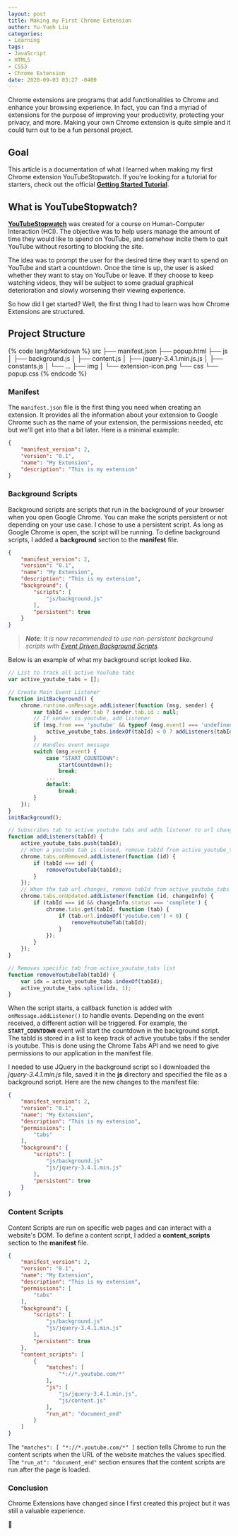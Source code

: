 ```yaml
---
layout: post
title: Making my First Chrome Extension
author: Yu-Yueh Liu
categories:
- Learning
tags:
- JavaScript
- HTML5
- CSS3
- Chrome Extension
date: 2020-09-03 03:27 -0400
---
```

Chrome extensions are programs that add functionalities to Chrome and enhance your browsing experience. In fact, you can find a myriad of extensions for the purpose of improving your productivity, protecting your privacy, and more. Making your own Chrome extension is quite simple and it could turn out to be a fun personal project.

## Goal
This article is a documentation of what I learned when making my first Chrome extension YouTubeStopwatch. If you're looking for a tutorial for starters, check out the official **[Getting Started Tutorial][getting-started]**.



## What is YouTubeStopwatch?
**[YouTubeStopwatch][youtube-stop-watch]** was created for a course on Human-Computer Interaction (HCI). The objective was to help users manage the amount of time they would like to spend on YouTube, and somehow incite them to quit YouTube without resorting to blocking the site.

The idea was to prompt the user for the desired time they want to spend on YouTube and start a countdown. Once the time is up, the user is asked whether they want to stay on YouTube or leave. If they choose to keep watching videos, they will be subject to some gradual graphical deterioration and slowly worsening their viewing experience.

So how did I get started? Well, the first thing I had to learn was how Chrome Extensions are structured.

<!-- TODO: add ToC -->
## Project Structure

{% code lang:Markdown %}
src
├── manifest.json
├── popup.html
├── js
│   ├── background.js
│   ├── content.js
│   ├── jquery-3.4.1.min.js.js
│   ├── constants.js
│   └──  ...
├── img
│   └──  extension-icon.png
└── css
    └──  popup.css
{% endcode %}

### Manifest

The `manifest.json` file is the first thing you need when creating an extension. It provides all the information about your extension to Google Chrome such as the name of your extension, the permissions needed, etc but we'll get into that a bit later. Here is a minimal example:

```JSON
{
    "manifest_version": 2,
    "version": "0.1",
    "name": "My Extension",
    "description": "This is my extension"
}
```

### Background Scripts

Background scripts are scripts that run in the background of your browser when you open Google Chrome. You can make the scripts persistent or not depending on your use case. I chose to use a persistent script. As long as Google Chrome is open, the script will be running. To define background scripts, I added a **background** section to the **manifest** file. 

```JSON
{
    "manifest_version": 2,
    "version": "0.1",
    "name": "My Extension",
    "description": "This is my extension",
    "background": {
        "scripts": [
            "js/background.js"
        ],
        "persistent": true
    }
}
```

> _**Note**: It is now recommended to use non-persistent background scripts with [Event Driven Background Scripts][background-scripts]._

Below is an example of what my background script looked like.

```javascript
// List to track all active YouTube tabs
var active_youtube_tabs = [];

// Create Main Event Listener
function initBackground() {
    chrome.runtime.onMessage.addListener(function (msg, sender) {
        var tabId = sender.tab ? sender.tab.id : null;
        // If sender is youtube, add listener
        if (msg.from === 'youtube' && typeof (msg.event) === 'undefined') {
            active_youtube_tabs.indexOf(tabId) < 0 ? addListeners(tabId) : null;
        }
        // Handles event message
        switch (msg.event) {
            case "START_COUNTDOWN":
                startCountdown();
                break;
            ...
            default:
                break;
        }
    });
}
initBackground();

// Subscribes tab to active youtube tabs and adds listener to url changes
function addListeners(tabId) {
    active_youtube_tabs.push(tabId);
    // When a youtube tab is closed, remove tabId from active_youtube_tabs list
    chrome.tabs.onRemoved.addListener(function (id) {
        if (tabId === id) {
            removeYoutubeTab(tabId);
        }
    });
    // When the tab url changes, remove tabId from active_youtube_tabs if user is no longer on Youtube
    chrome.tabs.onUpdated.addListener(function (id, changeInfo) {
        if (tabId === id && changeInfo.status === 'complete') {
            chrome.tabs.get(tabId, function (tab) {
                if (tab.url.indexOf('youtube.com') < 0) {
                    removeYoutubeTab(tabId);
                }
            });
        }
    });
}

// Removes specific tab from active_youtube_tabs list
function removeYoutubeTab(tabId) {
    var idx = active_youtube_tabs.indexOf(tabId);
    active_youtube_tabs.splice(idx, 1);
}
```

When the script starts, a callback function is added with `onMessage.addListener()` to handle events. Depending on the event received, a different action will be triggered. For example, the **`START_COUNTDOWN`** event will start the countdown in the background script. The tabId is stored in a list to keep track of active youtube tabs if the sender is youtube. This is done using the Chrome Tabs API and we need to give permissions to our application in the manifest file.


I needed to use JQuery in the background script so I downloaded the *jquery-3.4.1.min.js* file, saved it in the **js** directory and specified the file as a background script. Here are the new changes to the manifest file:


```JSON
{
    "manifest_version": 2,
    "version": "0.1",
    "name": "My Extension",
    "description": "This is my extension",
    "permissions": [
        "tabs"
    ],
    "background": {
        "scripts": [
            "js/background.js"
            "js/jquery-3.4.1.min.js"
        ],
        "persistent": true
    }
}
```


### Content Scripts

Content Scripts are run on specific web pages and can interact with a website's DOM. To define a content script, I added a **content_scripts** section to the **manifest** file.

```JSON
{
    "manifest_version": 2,
    "version": "0.1",
    "name": "My Extension",
    "description": "This is my extension",
    "permissions": [
        "tabs"
    ],
    "background": {
        "scripts": [
            "js/background.js"
            "js/jquery-3.4.1.min.js"
        ],
        "persistent": true
    },
    "content_scripts": [
        {
            "matches": [
                "*://*.youtube.com/*"
            ],
            "js": [
                "js/jquery-3.4.1.min.js",
                "js/content.js"
            ],
            "run_at": "document_end"
        }
    ]
}
```

The `"matches": [ "*://*.youtube.com/*" ]` section tells Chrome to run the content scripts when the URL of the website matches the values specified. The `"run_at": "document_end"` section ensures that the content scripts are run after the page is loaded.


<!-- ## Popup



## Web Resources



## Constants -->

### Conclusion

Chrome Extensions have changed since I first created this project but it was still a valuable experience.

🐢

[getting-started]: https://developer.chrome.com/extensions/getstarted
[youtube-stop-watch]: https://chrome.google.com/webstore/detail/youtubestopwatch/ibaejmohdpnppkglomilmholhndaobag
[background-scripts]: https://developer.chrome.com/extensions/background_migration

<script src="//cdn.jsdelivr.net/gh/TRSasasusu/highlightjs-highlight-lines.js@1.1.5/highlightjs-highlight-lines.min.js"></script>
<script>
hljs.initHighlightingOnLoad();
hljs.initHighlightLinesOnLoad([[], [],
    [{start: 5, end: 10, color: 'rgba(255, 255, 255, 0.2)'}],
    [],
    [{start: 5, end: 7, color: 'rgba(255, 255, 255, 0.2)'}, {start: 11, end: 11, color: 'rgba(255, 255, 255, 0.2)'}],
    [{start: 15, end: 26, color: 'rgba(255, 255, 255, 0.2)'}]
]);
</script>
